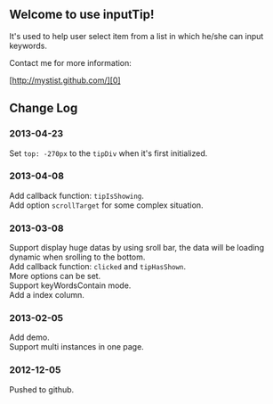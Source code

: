 ## Welcome to use inputTip!  

It's used to help user select item from a list in which he/she can input keywords.  

Contact me for more information:  

[http://mystist.github.com/][0]  

[0]: http://mystist.github.com/


## Change Log

### 2013-04-23
Set `top: -270px` to the `tipDiv` when it's first initialized.

### 2013-04-08
Add callback function: `tipIsShowing`.  
Add option `scrollTarget` for some complex situation.

### 2013-03-08  
Support display huge datas by using sroll bar, the data will be loading dynamic when srolling to the bottom.  
Add callback function: `clicked` and `tipHasShown`.  
More options can be set.  
Support keyWordsContain mode.  
Add a index column.  

### 2013-02-05  
Add demo.  
Support multi instances in one page.

### 2012-12-05  
Pushed to github.








